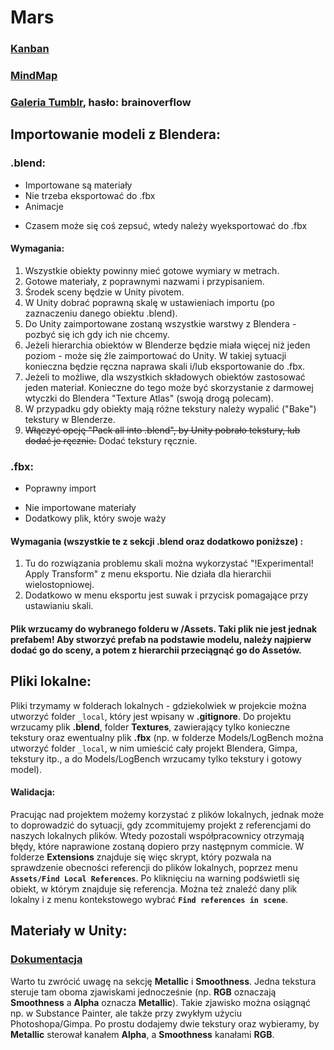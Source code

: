 # Mars

### [Kanban](https://elgirhath.kanbantool.com/b/498847#)

### [MindMap](https://coggle.it/diagram/XGbqbnV4-hvJL5IA/t/gra)

### [Galeria Tumblr](https://www.tumblr.com/blog/brain0verfl0w),    hasło: brainoverflow

## Importowanie modeli z Blendera:

### .blend:
+ Importowane są materiały
+ Nie trzeba eksportować do .fbx
+ Animacje
- Czasem może się coś zepsuć, wtedy należy wyeksportować do .fbx

#### Wymagania:
1. Wszystkie obiekty powinny mieć gotowe wymiary w metrach.
2. Gotowe materiały, z poprawnymi nazwami i przypisaniem.
3. Środek sceny będzie w Unity pivotem.
4. W Unity dobrać poprawną skalę w ustawieniach importu (po zaznaczeniu danego obiektu .blend).
5. Do Unity zaimportowane zostaną wszystkie warstwy z Blendera - pozbyć się ich gdy ich nie chcemy.
6. Jeżeli hierarchia obiektów w Blenderze będzie miała więcej niż jeden poziom - może się źle zaimportować do Unity. W takiej sytuacji konieczna będzie ręczna naprawa skali i/lub eksportowanie do .fbx.
7. Jeżeli to możliwe, dla wszystkich składowych obiektów zastosować jeden materiał. Konieczne do tego może być skorzystanie z darmowej wtyczki do Blendera "Texture Atlas" (swoją drogą polecam).
8. W przypadku gdy obiekty mają różne tekstury należy wypalić ("Bake") tekstury w Blenderze.
9. ~~Włączyć opcję "Pack all into .blend", by Unity pobrało tekstury, lub dodać je ręcznie.~~ Dodać tekstury ręcznie.

### .fbx:
+ Poprawny import
- Nie importowane materiały
- Dodatkowy plik, który swoje waży

#### Wymagania (wszystkie te z sekcji .blend oraz dodatkowo poniższe) :
1. Tu do rozwiązania problemu skali można wykorzystać "!Experimental! Apply Transform" z menu eksportu. Nie działa dla hierarchii wielostopniowej.
2. Dodatkowo w menu eksportu jest suwak i przycisk pomagające przy ustawianiu skali.

#### Plik wrzucamy do wybranego folderu w /Assets. Taki plik nie jest jednak prefabem! Aby stworzyć prefab na podstawie modelu, należy najpierw dodać go do sceny, a potem z hierarchii przeciągnąć go do Assetów.

## Pliki lokalne:
Pliki trzymamy w folderach lokalnych - gdziekolwiek w projekcie można utworzyć folder `_local`, który jest wpisany w **.gitignore**. Do projektu wrzucamy plik **.blend**, folder **Textures**, zawierający tylko konieczne tekstury oraz ewentualny plik **.fbx** (np. w folderze Models/LogBench można utworzyć folder `_local`, w nim umieścić cały projekt Blendera, Gimpa, tekstury itp., a do Models/LogBench wrzucamy tylko tekstury i gotowy model).

#### Walidacja:
Pracując nad projektem możemy korzystać z plików lokalnych, jednak może to doprowadzić do sytuacji, gdy zcommitujemy projekt z referencjami do naszych lokalnych plików. Wtedy pozostali współpracownicy otrzymają błędy, które naprawione zostaną dopiero przy następnym commicie. W folderze **Extensions** znajduje się więc skrypt, który pozwala na sprawdzenie obecności referencji do plików lokalnych, poprzez menu **`Assets/Find Local References`**. Po kliknięciu na warning podświetli się obiekt, w którym znajduje się referencja. Można też znaleźć dany plik lokalny i z menu kontekstowego wybrać **`Find references in scene`**.

## Materiały w Unity:
### [Dokumentacja](https://docs.unity3d.com/Manual/StandardShaderMaterialParameters.html)

Warto tu zwrócić uwagę na sekcję **Metallic** i **Smoothness**. Jedna tekstura steruje tam oboma zjawiskami jednocześnie (np. **RGB** oznaczają **Smoothness** a **Alpha** oznacza **Metallic**). Takie zjawisko można osiągnąć np. w Substance Painter, ale także przy zwykłym użyciu Photoshopa/Gimpa. Po prostu dodajemy dwie tekstury oraz wybieramy, by **Metallic** sterował kanałem **Alpha**, a **Smoothness** kanałami **RGB**.
